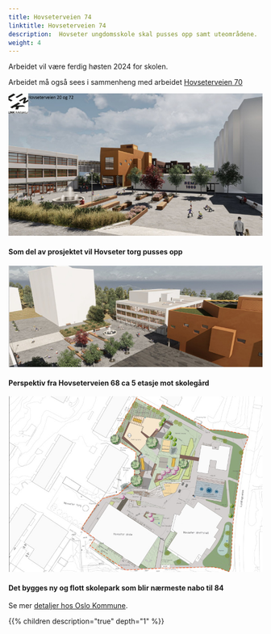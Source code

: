 ```yaml
---
title: Hovseterveien 74
linktitle: Hovseterveien 74
description:  Hovseter ungdomsskole skal pusses opp samt uteområdene.
weight: 4
---
```


<!-- markdownlint-disable MD033 -->
Arbeidet vil være ferdig høsten 2024 for skolen.

Arbeidet må også sees i sammenheng med arbeidet [Hovseterveien 70](../hovseterveien2072)

<figur>
    <a href="hv2072_8.jpg">
        <img src="hv2072_8s.jpg" alt="Hovseterveien 20 og 72" title="Hovseterveien 20 og 72">
    </a>
    <figcaption><h4>Som del av prosjektet vil Hovseter torg pusses opp</h4></figcaption>
</figur>

<figur>
    <a href="hv2072_10.jpg">
        <img src="hv2072_10s.jpg" alt="Hovseterveien 20 og 72" title="Hovseterveien 20 og 72">
    </a>
    <figcaption><h4>Perspektiv fra Hovseterveien 68 ca 5 etasje mot skolegård</h4></figcaption>
</figur>



<figur>
    <a href="skolepark.jpg">
        <img src="skoleparks.jpg" alt="Hovseterveien 20 og 72" title="Hovseterveien 20 og 72">
    </a>
    <figcaption><h4>Det bygges ny og flott skolepark som blir nærmeste nabo til 84</h4></figcaption>
</figur>


Se mer [detaljer hos Oslo Kommune](https://innsyn.pbe.oslo.kommune.no/saksinnsyn/casedet.asp?direct=Y&mode=all&caseno=202013563).

{{% children description="true" depth="1" %}}
